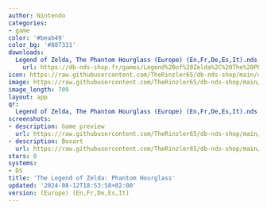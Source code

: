 ```yaml
---
author: Nintendo
categories:
- game
color: '#beab49'
color_bg: '#807331'
downloads:
  Legend of Zelda, The Phantom Hourglass (Europe) (En,Fr,De,Es,It).nds:
    url: https://db-nds-shop.fr/games/Legend%20of%20Zelda%2C%20The%20Phantom%20Hourglass%20%28Europe%29%20%28En%2CFr%2CDe%2CEs%2CIt%29.nds
icon: https://raw.githubusercontent.com/TheRinzler65/db-nds-shop/main/docs/assets/images/icons/zeldaphantom.png
image: https://raw.githubusercontent.com/TheRinzler65/db-nds-shop/main/docs/assets/images/icons/zeldaphantom.png
image_length: 709
layout: app
qr:
  Legend of Zelda, The Phantom Hourglass (Europe) (En,Fr,De,Es,It).nds: https://db-nds-shop.fr/assets/images/qr/legend-of-zelda-the-phantom-hourglass-europe-enfrdeesit-nds.png
screenshots:
- description: Game preview
  url: https://raw.githubusercontent.com/TheRinzler65/db-nds-shop/main/docs/assets/images/screenshots/zeldaphantom/zeldaphantom.png
- description: Boxart
  url: https://raw.githubusercontent.com/TheRinzler65/db-nds-shop/main/docs/assets/images/boxart/Legend%20of%20Zelda%2C%20ThePhantom%20Hourglass%20(Europe)%20(En%2CFr%2CDe%2CEs%2CIt).nds.png
stars: 0
systems:
- DS
title: 'The Legend of Zelda: Phantom Hourglass'
updated: '2024-08-12T18:53:58+02:00'
version: (Europe) (En,Fr,De,Es,It)
---
```

